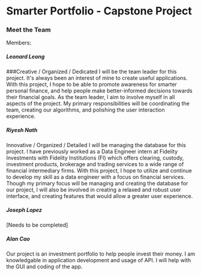 # Smarter Portfolio - Capstone Project

### Meet the Team
Members:

##### Leonard Leong
###Creative / Organized / Dedicated 
I will be the team leader for this project. It's always been an interest of mine to create useful applications. With this project, I hope to be able to promote awareness for smarter personal finance, and help people make better-informed decisions towards their financial goals. As the team leader, I aim to involve myself in all aspects of the project. My primary responsibilities will be coordinating the team, creating our algorithms, and polishing the user interaction experience.

##### Riyesh Nath
Innovative / Organized / Detailed 
I will be managing the database for this project. I have previously worked as a Data Engineer intern at Fidelity Investments with Fidelity Institutions (FI) which offers clearing, custody, investment products, brokerage and trading services to a wide range of financial intermediary firms. With this project, I hope to utilize and continue to develop my skill as a data engineer with a focus on financial services.  Though my primary focus will be managing and creating the database for our project, I will also be involved in creating a relaxed and robust user interface, and creating features that would allow a greater user experience.       
    
##### Joseph Lopez
[Needs to be completed]
    
##### Alan Cao
Our project is an investment portfolio to help people invest their money. I am knowledgable in application development and usage of API. I will help with the GUI and coding of the app.
